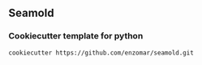## Seamold
### Cookiecutter template for python

```bash
cookiecutter https://github.com/enzomar/seamold.git
```

